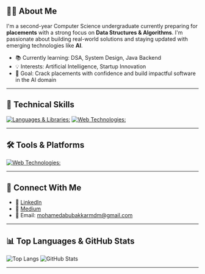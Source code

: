 ## 👨‍💻 About Me

I'm a second-year Computer Science undergraduate currently preparing for **placements** with a strong focus on **Data Structures & Algorithms**. I'm passionate about building real-world solutions and staying updated with emerging technologies like **AI**.

- 📚 Currently learning: DSA, System Design, Java Backend
- 💡 Interests: Artificial Intelligence, Startup Innovation
- 🎯 Goal: Crack placements with confidence and build impactful software in the AI domain

---

## 🧠 Technical Skills
  [![Languages & Libraries:](https://skillicons.dev/icons?i=java,python,cpp,fastapi,maven,postgres,spring&theme=dark)](https://skillicons.dev)
  [![Web Technologies:](https://skillicons.dev/icons?i=html,css&theme=dark)](https://skillicons.dev)

---

## 🛠️ Tools & Platforms
[![Web Technologies:](https://skillicons.dev/icons?i=anaconda,git,github,idea,linux,notion,vscode&theme=dark)](https://skillicons.dev)

---

## 🤝 Connect With Me

- 💼 [LinkedIn](https://www.linkedin.com/in/m-mohamed-abubakkar)  
- 📝 [Medium](https://medium.com/@mmdabubakkar98)
- 📧 Email: mohamedabubakkarmdm@gmail.com

---

## 📊 Top Languages & GitHub Stats

![Top Langs](https://github-readme-stats.vercel.app/api/top-langs/?username=MohamedAbubakkarM&layout=compact&theme=gotham&langs_count=8)     ![GitHub Stats](https://github-readme-stats.vercel.app/api?username=MohamedAbubakkarM&show_icons=true&theme=gotham)

---
